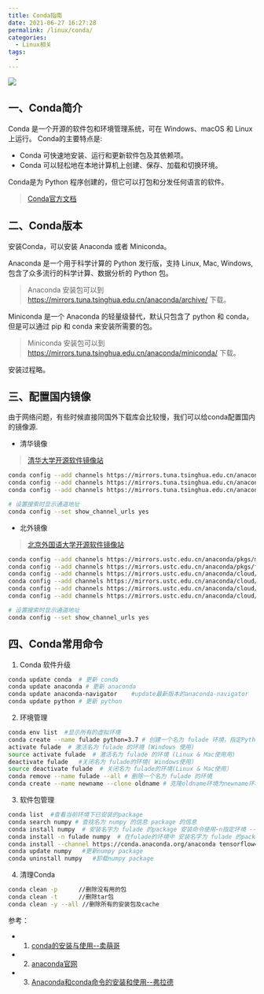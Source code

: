 ```yaml
---
title: Conda指南
date: 2021-06-27 16:27:28
permalink: /linux/conda/
categories:
  - Linux相关
tags:
  - 
---
```

![](https://cdn.jsdelivr.net/gh/nkbaim/pics//blog/20210628145049.png)
## 一、Conda简介
Conda 是一个开源的软件包和环境管理系统，可在 Windows、macOS 和 Linux 上运行。 Conda的主要特点是:
- Conda 可快速地安装、运行和更新软件包及其依赖项。 
- Conda 可以轻松地在本地计算机上创建、保存、加载和切换环境。 

Conda是为 Python 程序创建的，但它可以打包和分发任何语言的软件。
> [Conda官方文档](https://docs.conda.io/projects/conda/en/latest/)

## 二、Conda版本
安装Conda，可以安装 Anaconda 或者 Miniconda。

Anaconda 是一个用于科学计算的 Python 发行版，支持 Linux, Mac, Windows, 包含了众多流行的科学计算、数据分析的 Python 包。
> Anaconda 安装包可以到 https://mirrors.tuna.tsinghua.edu.cn/anaconda/archive/ 下载。

Miniconda 是一个 Anaconda 的轻量级替代，默认只包含了 python 和 conda，但是可以通过 pip 和 conda 来安装所需要的包。
> Miniconda 安装包可以到 https://mirrors.tuna.tsinghua.edu.cn/anaconda/miniconda/ 下载。

安装过程略。

## 三、配置国内镜像
由于网络问题，有些时候直接同国外下载库会比较慢，我们可以给conda配置国内的镜像源.

- 清华镜像
> [清华大学开源软件镜像站](https://mirrors.tuna.tsinghua.edu.cn/help/anaconda/)
```bash
conda config --add channels https://mirrors.tuna.tsinghua.edu.cn/anaconda/pkgs/free/
conda config --add channels https://mirrors.tuna.tsinghua.edu.cn/anaconda/cloud/conda-forge 
conda config --add channels https://mirrors.tuna.tsinghua.edu.cn/anaconda/cloud/msys2/

# 设置搜索时显示通道地址
conda config --set show_channel_urls yes
```

- 北外镜像
> [北京外国语大学开源软件镜像站](https://mirrors.bfsu.edu.cn/help/anaconda/)
```bash
conda config --add channels https://mirrors.ustc.edu.cn/anaconda/pkgs/main/
conda config --add channels https://mirrors.ustc.edu.cn/anaconda/pkgs/free/
conda config --add channels https://mirrors.ustc.edu.cn/anaconda/cloud/conda-forge/
conda config --add channels https://mirrors.ustc.edu.cn/anaconda/cloud/msys2/
conda config --add channels https://mirrors.ustc.edu.cn/anaconda/cloud/bioconda/
conda config --add channels https://mirrors.ustc.edu.cn/anaconda/cloud/menpo/

# 设置搜索时显示通道地址
conda config --set show_channel_urls yes
```


## 四、Conda常用命令

1. Conda 软件升级
```bash
conda update conda  # 更新 conda
conda update anaconda # 更新 anaconda
conda update anaconda-navigator    #update最新版本的anaconda-navigator  
conda update python # 更新 python
```

2. 环境管理
```bash
conda env list  #显示所有的虚拟环境
conda create --name fulade python=3.7 # 创建一个名为 fulade 环境，指定Python版本是3.7
activate fulade  # 激活名为 fulade 的环境 (Windows 使用)
source activate fulade  # 激活名为 fulade 的环境 (Linux & Mac使用用)
deactivate fulade   #关闭名为 fulade的环境( Windows使用)
source deactivate fulade  # 关闭名为 fulade的环境(Linux & Mac使用）
conda remove --name fulade --all # 删除一个名为 fulade 的环境
conda create --name newname --clone oldname # 克隆oldname环境为newname环境

```

3. 软件包管理
```bash
conda list  #查看当前环境下已安装的package
conda search numpy # 查找名为 numpy 的信息 package 的信息
conda install numpy  # 安装名字为 fulade 的package 安装命令使用-n指定环境 --channel指定源地址
conda install -n fulade numpy  # 在fulade的环境中 安装名字为 fulade 的package
conda install --channel https://conda.anaconda.org/anaconda tensorflow=1.8.0  # 使用地址 https://conda.anaconda.org/anaconda 来安装tensorflow
conda update numpy   #更新numpy package
conda uninstall numpy   #卸载numpy package
```


4. 清理Conda
```bash
conda clean -p      //删除没有用的包
conda clean -t      //删除tar包
conda clean -y --all //删除所有的安装包及cache
```

参考：
- 1. [conda的安装与使用--卖萌哥](https://www.jianshu.com/p/edaa744ea47d)
- 2. [anaconda官网](https://www.anaconda.com/products/individual#Downloads)
- 3. [Anaconda和conda命令的安装和使用--弗拉德](https://juejin.cn/post/6905340248142643213)
